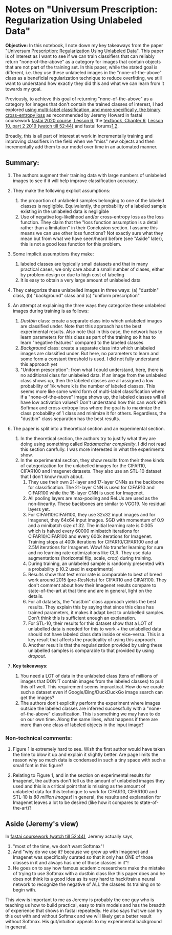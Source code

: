 # Notes on "Universum Prescription: Regularization Using Unlabeled Data"



**Objective:** In this notebook, I note down my key takeaways from the paper ["Universum Prescription: Regularization Using Unlabeled Data"](https://arxiv.org/abs/1511.03719). This paper is of interest as I want to see if we can train classifiers that can reliably return "none-of-the-above" as a category for images that contain objects that are not part of the training set. In this paper, while the stated goal is different, i.e. they use these unlabeled images in the "none-of-the-above" class as a beneficial regularization technique to reduce overfitting, we still want to understand how exactly they did this and what we can learn from it towards my goal.

Previously, to achieve this goal of returning "none-of-the-above" as a category for images that don't contain the trained classes of interest, I had explored [using multi-label classification, and more specifically, the binary cross-entropy loss](https://rkishore.github.io/2021/02/23/pets-multi-label-classification.html) as recommended by Jeremy Howard in fastai coursework [fastai 2020 course, Lesson 6](https://course.fast.ai), the [textbook, Chapter 6](https://www.amazon.com/Deep-Learning-Coders-fastai-PyTorch/dp/1492045527), [Lesson 10, part 2 2019 (watch till 52:44)](https://www.youtube.com/watch?t=2678&v=HR0lt1hlR6U&feature=youtu.be) and fastai forums[1](https://forums.fast.ai/t/lesson-9-discussion-wiki-2019/41969/513?u=rkishore),[2](https://forums.fast.ai/t/lesson-9-discussion-wiki-2019/41969/511?u=rkishore).

Broadly, this is all part of interest at work in incrementally training and improving classifiers in the field when we "miss" new objects and then incrementally add them to our model over time in an automated manner.

## Summary:

1. The authors augment their training data with large numbers of unlabeled images to see if it will help improve classification accuracy.

2. They make the following explicit assumptions:
    1. the proportion of unlabeled samples belonging to one of the labeled classes is negligible. Equivalently, the probability of a labeled sample existing in the unlabeled data is negligible
    2. Use of negative log-likelihood and/or cross-entropy loss as the loss function. They claim that the "loss function assumption is a detail rather than a limitation" in their Conclusion section. I assume this means we can use other loss functions? Not exactly sure what they mean but from what we have seen/heard before (see "Aside" later), this is not a good loss function for this problem.

3. Some implicit assumptions they make:
    1. labeled classes are typically small datasets and that in many practical cases, we only care about a small number of clases, either by problem design or due to high cost of labeling 
    2. It is easy to obtain a very large amount of unlabeled data

4.  They categorize these unlabelled images in three ways: (a) "dustbin" class, (b) "background" class and (c) "uniform prescription"

5. An attempt at explaining the three ways they categorize these unlabeled images during training is as follows:
    1. *Dustbin* class: create a separate class into which unlabeled images are classified under. Note that this approach has the best experimental results. Also note that in this case, the network has to learn parameters for this class as part of the training so it has to learn "negative features" compared to the labeled classes
    2. *Background* class: create a separate class into which unlabeled images are classified under. But here, no parameters to learn and some form a constant threshold is used. I did not fully understand this approach yet
    3. "Uniform prescription": from what I could understand, here, there is no additional class for unlabeled data. If an image from the unlabeled class shows up, then the labeled classes are all assigned a low probability of 1/k where k is the number of labeled classes. This seems more like some weird form of multi-label classification where if a "none-of-the-above" image shows up, the labeled classes will all have low activation values? Don't understand how this can work with Softmax and cross-entropy loss where the goal is to maximize the class probability of 1 class and minimize it for others. Regardless, the "dustbin" class separation has the best results.
    
6. The paper is split into a theoretical section and an experimental section. 
    1. In the theoretical section, the authors try to justify what they are doing using something called *Radamacher complexity*. I did not read this section carefully. I was more interested in what the experiments show.
    2. In the experimental section, they show results from their three kinds of categorization for the unlabelled images for the CIFAR10, CIFAR100 and Imagenet datasets. They also use an STL-10 dataset that I don't know much about.
        1. They use their own 21-layer and 17-layer CNNs as the backbone for classification. The 21-layer CNN is used for CIFAR10 and CIFAR100 while the 16-layer CNN is used for Imagenet.
        2. All pooling layers are max-pooling and ReLUs are used as the non-linearity. These backbones are similar to VGG19. No residual layers yet.
        3. For CIFAR10/CIFAR100, they use 32x32 input images and for Imagenet, they 64x64 input images. SGD with momentum of 0.9 and a minibatch size of 32. The initial learning rate is 0.005 which is halved every 60000 minibatch iterations for CIFAR10/CIFAR100 and every 600k iterations for Imagenet. Training stops at 400k iterations for CIFAR10/CIFAR100 and at 2.5M iterations for Imagenet. Wow! No transfer learning for sure and no learning rate optimizations like CLR. They use data augmentations (horizontal flip, scale, crop) during training. 
        4. During training, an unlabeled sample is randomly presented with a probability p (0.2 used in experiments)
        5. Results show that test error rate is comparable to best of breed work around 2015 (pre-ResNets) for CIFAR10 and CIFAR100. They don't comment about how their Imagenet results compare to state-of-the-art at that time and are in general, light on the details.
        6. For all datasets, the "dustbin" class approach yields the best results. They explain this by saying that since this class has trained parameters, it makes it adapt best to unlabelled samples. Don't think this is sufficient enough an explanation.
        7. For STL-10, their results for this dataset show that a LOT of unlabelled data is needed for this to work + the unlabelled data should not have labeled class data inside or vice-versa. This is a key result that affects the practicality of using this approach.
        8. Another result is that the regularization provided by using these unlabelled samples is comparable to that provided by using *dropout*.

7. **Key takeaways**: 
    1. You need a LOT of data in the unlabeled class (tens of millions of images that DON'T contain images from the labeled classes) to pull this off well. This requirement seems impractical. How do we curate such a dataset even if Google/Bing/DuckDuckGo image search can get the images? 
    2. The authors don't explicitly perform the experiment where images outside the labeled classes are inferred successfully with a "none-of-the-above" classification. This is something we may have to do on our own time. Along the same lines, what happens if there are more than one class of labeled objects in the input image?

### Non-technical comments:

1. Figure 1 is extremely hard to see. Wish the first author would have taken the time to blow it up and explain it slightly better. Are page limits the reason why so much data is condensed in such a tiny space with such a small font in this figure? 

2. Relating to Figure 1, and in the section on experimental results for Imagenet, the authors don't tell us the amount of unlabeled images they used and this is a critical point that is missing as the amount of unlabeled data for this technique to work for CIFAR10, CIFAR100 and STL-10 is *80 million images*! In general, the results and explanation for Imagenet leaves a lot to be desired (like how it compares to state-of-the-art)?


## Aside (Jeremy's view)

In [fastai coursework (watch till 52:44)](https://www.youtube.com/watch?t=2678&v=HR0lt1hlR6U&feature=youtu.be), Jeremy actually says, 
1. "most of the time, we don't want Softmax"! 
2. And "why do we use it? because we grew up with Imagenet and Imagenet was specifically curated so that it only has ONE of those classes in it and always has one of those classes in it"! 
3. He goes on to say how famous academic researchers make the mistake of trying to use Softmax with a dustbin class like this paper does and he does not think its a good idea as its very hard to hack/train a neural network to recognize the negative of ALL the classes its training on to begin with.

This view is important to me as Jeremy is probably the one guy who is teaching us how to build practical, easy to train models and has the breadth of experience that shows in fastai repeatedly. He also says that we can try this out with and without Softmax and we will likely get a better result without Softmax. His gut/intuition appeals to my experimental background in general.
